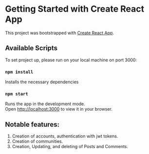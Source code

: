 # Getting Started with Create React App

This project was bootstrapped with [Create React App](https://github.com/facebook/create-react-app).

## Available Scripts

To set project up, please run on your local machine on port 3000:
### `npm install`

Installs the necessary dependencies

### `npm start`

Runs the app in the development mode.\
Open [http://localhost:3000](http://localhost:3000) to view it in your browser.

## Notable features:

1. Creation of accounts, authentication with jwt tokens.
2. Creation of communities.
3. Creation, Updating, and deleting of Posts and Comments.
